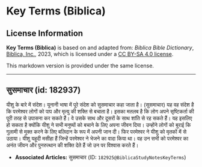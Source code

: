 # Key Terms (Biblica)

## License Information

**Key Terms (Biblica)** is based on and adapted from: _Biblica Bible Dictionary_, [Biblica, Inc.](https://www.biblica.com/), 2023, which is licensed under a [CC BY-SA 4.0 license](https://creativecommons.org/licenses/by-sa/4.0/legalcode.en).

This markdown version is provided under the same license.



--------------------------------

## सुसमाचार (id: 182937)

यीशु के बारे में संदेश। यूनानी भाषा में पूरे संदेश को सुसमाचार कहा जाता है। (सुसमाचार) यह वह संदेश है कि परमेश्वर लोगों को पाप और मृत्यु की शक्ति से बचाता है। इसका मतलब है कि लोग अपने सृष्टिकर्ता की पूरी तरह से उपासना कर सकते हैं। वे उसके साथ और दूसरों के साथ शांति से रह सकते हैं। यह इसलिए हो सकता है क्योंकि यीशु ने सभी मनुष्यों को बचाने के लिए अपना जीवन दिया। उन्होंने लोगों को बुराई कि गुलामी से मुक्त करने के लिए बलिदान के रूप में अपनी जान दी। फिर परमेश्वर ने यीशु को मृतकों में से उठाया। यीशु यहूदी मसीहा हैं जिन्हें परमेश्वर ने भेजने का वादा किया था। वह उन सभी को परमेश्वर का अनंत जीवन और पुनरुत्थान की शक्ति देते हैं जो उन पर विश्वास करते हैं।

* **Associated Articles:** सुसमाचार (ID: `182925@BiblicaStudyNotesKeyTerms`)

